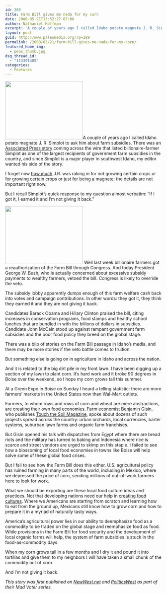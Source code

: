 ```yaml
---
id: 289
title: Farm Bill gives me nada for my corn
date: 2008-05-21T13:52:27-07:00
author: Nathaniel Hoffman
excerpt: 'A couple of years ago I called Idaho potato magnate J. R. Simplot to ask him about farm subsidies. There was an <a href="http://www.ewg.org/node/14010">Associated Press story</a> coming across the wire that listed billionaire-farmer Simplot as one of the largest recipients of government farm subsidies in the country, and since Simplot is a major player in southwest Idaho, my editor wanted his side of the story.'
layout: post
guid: http://www.paleomedia.org/?p=289
permalink: /2008/05/21/farm-bill-gives-me-nada-for-my-corn/
featured_home_img:
  - peas_thumb.jpg
dsq_thread_id:
  - "113391485"
categories:
  - Features
---
```

<img loading="lazy" src="http://www.paleomedia.org/wp-content/uploads/2008/05/grapes.jpg" alt="" title="grapes" width="250" height="187" class="alignleft size-medium wp-image-290" />A couple of years ago I called Idaho potato magnate J. R. Simplot to ask him about farm subsidies. There was an [Associated Press story](http://www.ewg.org/node/14010) coming across the wire that listed billionaire-farmer Simplot as one of the largest recipients of government farm subsidies in the country, and since Simplot is a major player in southwest Idaho, my editor wanted his side of the story.

I forget now [how much](http://farm.ewg.org/farm/persondetail.php?custnumber=009378659) J.R. was raking in for not growing certain crops or for growing certain crops or just for being a magnate: the details are not important right now.

But I recall Simplot’s quick response to my question almost verbatim: “If I got it, I earned it and I’m not giving it back.”

<img loading="lazy" src="http://www.paleomedia.org/wp-content/uploads/2008/05/peas.jpg" alt="" title="peas" width="250" height="187" class="alignright size-medium wp-image-291" /> Well last week billionaire farmers got a reauthorization of the Farm Bill through Congress. And today President George W. Bush, who is actually concerned about excessive subsidy payments to wealthy farmers, vetoed the bill. Congress is likely to override the veto.

The subsidy lobby apparently dumps enough of this farm welfare cash back into votes and campaign contributions. In other words: they got it, they think they earned it and they are not giving it back.

Candidates Barack Obama and Hillary Clinton praised the bill, citing increases in conservation programs, food stamps and healthy school lunches that are bundled in with the billions of dollars in subsidies. Candidate John McCain stood up against rampant government farm subsidies and the poor food policy they breed on the global stage.

There was a blip of stories on the Farm Bill passage in Idaho’s media, and there may be more stories if the veto battle comes to fruition.

But something else is going on in agriculture in Idaho and across the nation.

And it is related to the big dirt pile in my front lawn. I have been digging up a section of my lawn to plant corn. It’s hard work and it broke 90 degrees in Boise over the weekend, so I hope my corn grows tall this summer.

At a Green Expo in Boise on Sunday I heard a telling statistic: there are more farmers’ markets in the United States now than Wal-Mart outlets.

Farmers, to whom rows and rows of corn and wheat are mere abstractions, are creating their own food economies. Farm economist Benjamin Gisin, who publishes [Touch the Soil Magazine](http://www.touchthesoil.com/), spoke about dozens of such projects spread across the country: urban orchards, local currencies, barter systems, suburban lawn farms and organic farm franchises.

But Gisin opened his talk with dispatches from Egypt where there are bread riots and the military has turned to baking and Indonesia where rice is scarce and street vendors are urged to skimp on this staple. I failed to see how a blossoming of local food economies in towns like Boise will help solve some of these global food crises.

But I fail to see how the Farm Bill does this either. U.S. agricultural policy has ruined farming in many parts of the world, including in Mexico, where we depressed the price of corn, sending millions of out-of-work farmers here to look for work.

What we should be exporting are these local food culture ideas and practices. Not that developing nations need our help in [creating food cultures](http://www.boiseguardian.com/2008/05/11/boise_needs_a_true_farmers_market.html). Where we Americans are starting from scratch and learning how to eat from the ground up, Mexicans still know how to grow corn and how to prepare it in a myriad of naturally tasty ways.

America’s agricultural power lies in our ability to deemphasize food as a commodity to be traded on the global stage and reemphasize food as food. While provisions in the Farm Bill for food security and the development of local organic farms will help, the system of farm subsidies is stuck in the food-as-commodity days.

When my corn grows tall in a few months and I dry it and pound it into tortillas and give them to my neighbors I will have taken a small chunk of the commodity out of corn.

And I’m not giving it back.

_This story was first published on [NewWest.net](http://www.newwest.net/topic/main/C530/L37/) and [PoliticsWest](http://www.politicswest.com/local_western_politics/6542/diaries_mad_voter) as part of their Mad Voter series._
